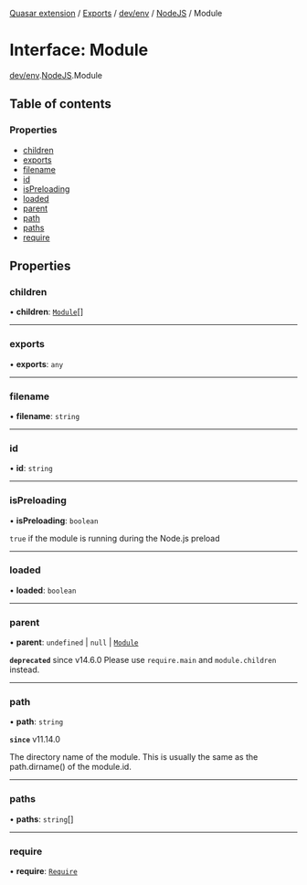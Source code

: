 [Quasar extension](../index.md) / [Exports](../modules.md) / [dev/env](../modules/dev_env.md) / [NodeJS](../modules/dev_env.NodeJS.md) / Module

# Interface: Module

[dev/env](../modules/dev_env.md).[NodeJS](../modules/dev_env.NodeJS.md).Module

## Table of contents

### Properties

- [children](dev_env.NodeJS.Module.md#children)
- [exports](dev_env.NodeJS.Module.md#exports)
- [filename](dev_env.NodeJS.Module.md#filename)
- [id](dev_env.NodeJS.Module.md#id)
- [isPreloading](dev_env.NodeJS.Module.md#ispreloading)
- [loaded](dev_env.NodeJS.Module.md#loaded)
- [parent](dev_env.NodeJS.Module.md#parent)
- [path](dev_env.NodeJS.Module.md#path)
- [paths](dev_env.NodeJS.Module.md#paths)
- [require](dev_env.NodeJS.Module.md#require)

## Properties

### children

• **children**: [`Module`](dev_env.NodeJS.Module.md)[]

___

### exports

• **exports**: `any`

___

### filename

• **filename**: `string`

___

### id

• **id**: `string`

___

### isPreloading

• **isPreloading**: `boolean`

`true` if the module is running during the Node.js preload

___

### loaded

• **loaded**: `boolean`

___

### parent

• **parent**: `undefined` \| ``null`` \| [`Module`](dev_env.NodeJS.Module.md)

**`deprecated`** since v14.6.0 Please use `require.main` and `module.children` instead.

___

### path

• **path**: `string`

**`since`** v11.14.0

The directory name of the module. This is usually the same as the path.dirname() of the module.id.

___

### paths

• **paths**: `string`[]

___

### require

• **require**: [`Require`](dev_env.NodeJS.Require.md)
